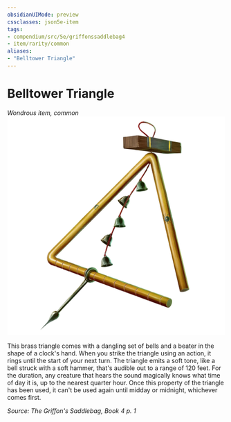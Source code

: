 ```yaml
---
obsidianUIMode: preview
cssclasses: json5e-item
tags:
- compendium/src/5e/griffonssaddlebag4
- item/rarity/common
aliases: 
- "Belltower Triangle"
---
```

# Belltower Triangle
*Wondrous item, common*  
![](https://raw.githubusercontent.com/TheGiddyLimit/homebrew-img/main/img/GriffonsSaddlebag4/Items/Belltower-Triangle.webp#right)  


This brass triangle comes with a dangling set of bells and a beater in the shape of a clock's hand. When you strike the triangle using an action, it rings until the start of your next turn. The triangle emits a soft tone, like a bell struck with a soft hammer, that's audible out to a range of 120 feet. For the duration, any creature that hears the sound magically knows what time of day it is, up to the nearest quarter hour. Once this property of the triangle has been used, it can't be used again until midday or midnight, whichever comes first.

*Source: The Griffon's Saddlebag, Book 4 p. 1*